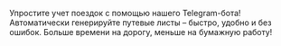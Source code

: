 Упростите учет поездок с помощью нашего Telegram-бота! Автоматически генерируйте путевые листы – быстро, удобно и без ошибок. Больше времени на дорогу, меньше на бумажную работу!
